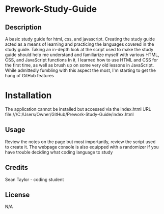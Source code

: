 # Prework-Study-Guide

## Description

A basic study guide for html, css, and javascript. Creating the study guide acted as a means of learning and practicing the languages covered in the study guide.
Taking an in-depth look at the script used to make the study guide should help me understand and familiarize myself with various HTML, CSS, and JavaScript functions
In it, I learned how to use HTML and CSS for the first time, as well as brush up on some very old lessons in JavaScript. While admittedly fumbling with this aspect the most, I'm starting to get the hang of GitHub features

# Installation

The application cannot be installed but accessed via the index.html URL file:///C:/Users/Owner/GitHub/Prework-Study-Guide/index.html

## Usage

Review the notes on the page but most importantly, review the script used to create it. The webpage console is also equipped with a randomizer if you have trouble deciding what coding language to study

## Credits

Sean Taylor - coding student

## License

N/A
